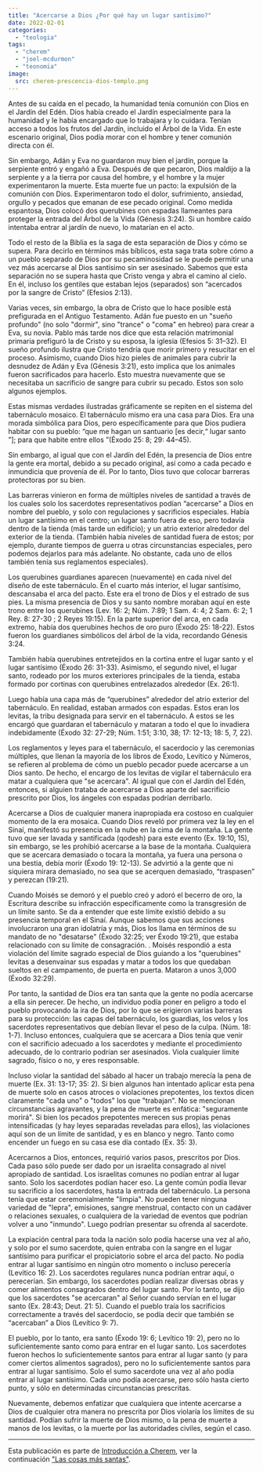 ```yaml
---
title: "Acercarse a Dios ¿Por qué hay un lugar santísimo?"
date: 2022-02-01
categories: 
  - "teologia"
tags: 
  - "cherem"
  - "joel-mcdurmon"
  - "teonomia"
image:
  src: cherem-prescencia-dios-templo.png
---
```


Antes de su caída en el pecado, la humanidad tenía comunión con Dios en el Jardín del Edén. Dios había creado el Jardín especialmente para la humanidad y le había encargado que lo trabajara y lo cuidara. Tenían acceso a todos los frutos del Jardín, incluido el Árbol de la Vida. En este escenario original, Dios podía morar con el hombre y tener comunión directa con él.

Sin embargo, Adán y Eva no guardaron muy bien el jardín, porque la serpiente entró y engañó a Eva. Después de que pecaron, Dios maldijo a la serpiente y a la tierra por causa del hombre, y el hombre y la mujer experimentaron la muerte. Esta muerte fue un pacto: la expulsión de la comunión con Dios. Experimentaron todo el dolor, sufrimiento, ansiedad, orgullo y pecados que emanan de ese pecado original. Como medida espantosa, Dios colocó dos querubines con espadas llameantes para proteger la entrada del Árbol de la Vida (Génesis 3:24). Si un hombre caído intentaba entrar al jardín de nuevo, lo matarían en el acto.

Todo el resto de la Biblia es la saga de esta separación de Dios y cómo se supera. Para decirlo en términos más bíblicos, esta saga trata sobre cómo a un pueblo separado de Dios por su pecaminosidad se le puede permitir una vez más acercarse al Dios santísimo sin ser asesinado. Sabemos que esta separación no se supera hasta que Cristo venga y abra el camino al cielo. En él, incluso los gentiles que estaban lejos (separados) son “acercados por la sangre de Cristo” (Efesios 2:13).

Varias veces, sin embargo, la obra de Cristo que lo hace posible está prefigurada en el Antiguo Testamento. Adán fue puesto en un "sueño profundo" (no solo "dormir", sino "trance" o "coma" en hebreo) para crear a Eva, su novia. Pablo más tarde nos dice que esta relación matrimonial primaria prefiguró la de Cristo y su esposa, la iglesia (Efesios 5: 31–32). El sueño profundo ilustra que Cristo tendría que morir primero y resucitar en el proceso. Asimismo, cuando Dios hizo pieles de animales para cubrir la desnudez de Adán y Eva (Génesis 3:21), esto implica que los animales fueron sacrificados para hacerlo. Esto muestra nuevamente que se necesitaba un sacrificio de sangre para cubrir su pecado. Estos son solo algunos ejemplos.

Estas mismas verdades ilustradas gráficamente se repiten en el sistema del tabernáculo mosaico. El tabernáculo mismo era una casa para Dios. Era una morada simbólica para Dios, pero específicamente para que Dios pudiera habitar con su pueblo: “que me hagan un santuario \[es decir,“ lugar santo ”\]; para que habite entre ellos ”(Éxodo 25: 8; 29: 44–45).

Sin embargo, al igual que con el Jardín del Edén, la presencia de Dios entre la gente era mortal, debido a su pecado original, así como a cada pecado e inmundicia que provenía de él. Por lo tanto, Dios tuvo que colocar barreras protectoras por su bien.

Las barreras vinieron en forma de múltiples niveles de santidad a través de los cuales solo los sacerdotes representativos podían “acercarse” a Dios en nombre del pueblo, y solo con regulaciones y sacrificios especiales. Había un lugar santísimo en el centro; un lugar santo fuera de eso, pero todavía dentro de la tienda (más tarde un edificio); y un atrio exterior alrededor del exterior de la tienda. (También había niveles de santidad fuera de estos; por ejemplo, durante tiempos de guerra u otras circunstancias especiales, pero podemos dejarlos para más adelante. No obstante, cada uno de ellos también tenía sus reglamentos especiales).

Los querubines guardianes aparecen (nuevamente) en cada nivel del diseño de este tabernáculo. En el cuarto más interior, el lugar santísimo, descansaba el arca del pacto. Este era el trono de Dios y el estrado de sus pies. La misma presencia de Dios y su santo nombre moraban aquí en este trono entre los querubines (Lev. 16: 2; Núm. 7:89; 1 Sam. 4: 4; 2 Sam. 6: 2; 1 Rey. 8: 27-30 ; 2 Reyes 19:15). En la parte superior del arca, en cada extremo, había dos querubines hechos de oro puro (Éxodo 25: 18-22). Estos fueron los guardianes simbólicos del árbol de la vida, recordando Génesis 3:24.

También había querubines entretejidos en la cortina entre el lugar santo y el lugar santísimo (Éxodo 26: 31-33). Asimismo, el segundo nivel, el lugar santo, rodeado por los muros exteriores principales de la tienda, estaba formado por cortinas con querubines entrelazados alrededor (Ex. 26:1).

Luego había una capa más de “querubines” alrededor del atrio exterior del tabernáculo. En realidad, estaban armados con espadas. Estos eran los levitas, la tribu designada para servir en el tabernáculo. A estos se les encargó que guardaran el tabernáculo y mataran a todo el que lo invadiera indebidamente (Éxodo 32: 27-29; Núm. 1:51; 3:10, 38; 17: 12-13; 18: 5, 7, 22).

Los reglamentos y leyes para el tabernáculo, el sacerdocio y las ceremonias múltiples, que llenan la mayoría de los libros de Éxodo, Levítico y Números, se refieren al problema de cómo un pueblo pecador puede acercarse a un Dios santo. De hecho, el encargo de los levitas de vigilar el tabernáculo era matar a cualquiera que "se acercara". Al igual que con el Jardín del Edén, entonces, si alguien trataba de acercarse a Dios aparte del sacrificio prescrito por Dios, los ángeles con espadas podrían derribarlo.

Acercarse a Dios de cualquier manera inapropiada era costoso en cualquier momento de la era mosaica. Cuando Dios reveló por primera vez la ley en el Sinaí, manifestó su presencia en la nube en la cima de la montaña. La gente tuvo que ser lavada y santificada (qodesh) para este evento (Ex. 19:10, 15), sin embargo, se les prohibió acercarse a la base de la montaña. Cualquiera que se acercara demasiado o tocara la montaña, ya fuera una persona o una bestia, debía morir (Éxodo 19: 12-13). Se advirtió a la gente que ni siquiera mirara demasiado, no sea que se acerquen demasiado, “traspasen” y perezcan (19:21).

Cuando Moisés se demoró y el pueblo creó y adoró el becerro de oro, la Escritura describe su infracción específicamente como la transgresión de un límite santo. Se da a entender que este límite existió debido a su presencia temporal en el Sinaí. Aunque sabemos que sus acciones involucraron una gran idolatría y más, Dios los llama en términos de su mandato de no "desatarse" (Éxodo 32:25; ver Éxodo 19:21), que estaba relacionado con su límite de consagración. . Moisés respondió a esta violación del límite sagrado especial de Dios guiando a los "querubines" levitas a desenvainar sus espadas y matar a todos los que quedaban sueltos en el campamento, de puerta en puerta. Mataron a unos 3,000 (Éxodo 32:29).

Por tanto, la santidad de Dios era tan santa que la gente no podía acercarse a ella sin perecer. De hecho, un individuo podía poner en peligro a todo el pueblo provocando la ira de Dios, por lo que se erigieron varias barreras para su protección: las capas del tabernáculo, los guardias, los velos y los sacerdotes representativos que debían llevar el peso de la culpa. (Núm. 18: 1-7). Incluso entonces, cualquiera que se acercara a Dios tenía que venir con el sacrificio adecuado a los sacerdotes y mediante el procedimiento adecuado, de lo contrario podrían ser asesinados. Viola cualquier límite sagrado, físico o no, y eres responsable.

Incluso violar la santidad del sábado al hacer un trabajo merecía la pena de muerte (Ex. 31: 13-17; 35: 2). Si bien algunos han intentado aplicar esta pena de muerte solo en casos atroces o violaciones prepotentes, los textos dicen claramente "cada uno" o "todos" los que "trabajan". No se mencionan circunstancias agravantes, y la pena de muerte es enfática: "seguramente morirá". Si bien los pecados prepotentes merecen sus propias penas intensificadas (y hay leyes separadas reveladas para ellos), las violaciones aquí son de un límite de santidad, y es en blanco y negro. Tanto como encender un fuego en su casa ese día contado (Ex. 35: 3).

Acercarnos a Dios, entonces, requirió varios pasos, prescritos por Dios. Cada paso sólo puede ser dado por un israelita consagrado al nivel apropiado de santidad. Los israelitas comunes no podían entrar al lugar santo. Solo los sacerdotes podían hacer eso. La gente común podía llevar su sacrificio a los sacerdotes, hasta la entrada del tabernáculo. La persona tenía que estar ceremonialmente "limpia". No pueden tener ninguna variedad de "lepra", emisiones, sangre menstrual, contacto con un cadáver o relaciones sexuales, o cualquiera de la variedad de eventos que podrían volver a uno "inmundo". Luego podrían presentar su ofrenda al sacerdote.

La expiación central para toda la nación solo podía hacerse una vez al año, y solo por el sumo sacerdote, quien entraba con la sangre en el lugar santísimo para purificar el propiciatorio sobre el arca del pacto. No podía entrar al lugar santísimo en ningún otro momento o incluso perecería (Levítico 16: 2). Los sacerdotes regulares nunca podrían entrar aquí, o perecerían. Sin embargo, los sacerdotes podían realizar diversas obras y comer alimentos consagrados dentro del lugar santo. Por lo tanto, se dijo que los sacerdotes "se acercaran" al Señor cuando servían en el lugar santo (Ex. 28:43; Deut. 21: 5). Cuando el pueblo traía los sacrificios correctamente a través del sacerdocio, se podía decir que también se “acercaban” a Dios (Levítico 9: 7).

El pueblo, por lo tanto, era santo (Éxodo 19: 6; Levítico 19: 2), pero no lo suficientemente santo como para entrar en el lugar santo. Los sacerdotes fueron hechos lo suficientemente santos para entrar al lugar santo (y para comer ciertos alimentos sagrados), pero no lo suficientemente santos para entrar al lugar santísimo. Solo el sumo sacerdote una vez al año podía entrar al lugar santísimo. Cada uno podía acercarse, pero sólo hasta cierto punto, y sólo en determinadas circunstancias prescritas.

Nuevamente, debemos enfatizar que cualquiera que intente acercarse a Dios de cualquier otra manera no prescrita por Dios violaría los límites de su santidad. Podían sufrir la muerte de Dios mismo, o la pena de muerte a manos de los levitas, o la muerte por las autoridades civiles, según el caso.

* * *

Esta publicación es parte de [Introducción a Cherem](/articles/introduccion-a-cherem), ver la continuación ["Las cosas más santas"](/articles/las-cosas-mas-santas).
